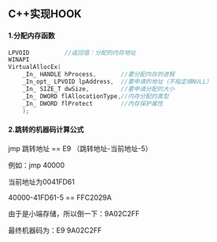 ## C++实现HOOK

#### 1.分配内存函数

```C++
LPVOID			//返回值：分配的内存地址
WINAPI
VirtualAllocEx(
    _In_ HANDLE hProcess,		//要分配内存的进程
    _In_opt_ LPVOID lpAddress,	//要申请的地址（不指定填NULL）
    _In_ SIZE_T dwSize,			//要申请分配的大小
    _In_ DWORD flAllocationType,//内存分配的类型
    _In_ DWORD flProtect		//内存保护属性
    );
```

#### 2.跳转的机器码计算公式

jmp 跳转地址 == E9 （跳转地址-当前地址-5）

例如：jmp 40000

当前地址为0041FD61

40000-41FD61-5 == FFC2029A

由于是小端存储，所以倒一下：9A02C2FF

最终机器码为：E9 9A02C2FF